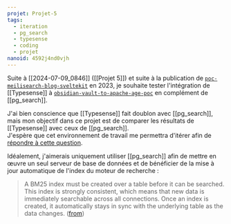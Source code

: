 ```yaml
---
projet: Projet-5
tags:
  - iteration
  - pg_search
  - typesense
  - coding
  - projet
nanoid: 4592j4nd0vjh
---
```

Suite à [[2024-07-09_0846]] ([[Projet 5]]) et suite à la publication de [`poc-meilisearch-blog-sveltekit`](https://github.com/stephane-klein/poc-meilisearch-blog-sveltekit) en 2023, je souhaite tester l'intégration de [[Typesense]] à [`obsidian-vault-to-apache-age-poc`](https://github.com/stephane-klein/obsidian-vault-to-apache-age-poc) en complément de [[pg_search]].

J'ai bien conscience que [[Typesense]] fait doublon avec [[pg_search]], mais mon objectif dans ce projet est de comparer les résultats de [[Typesense]] avec ceux de [[pg_search]].  
J'espère que cet environnement de travail me permettra d'itérer afin de [répondre à cette question](https://github.com/orgs/paradedb/discussions/1353).

Idéalement, j'aimerais uniquement utiliser [[pg_search]] afin de mettre en œuvre un seul serveur de base de données et de bénéficier de la mise à jour automatique de l'index du moteur de recherche :

> A BM25 index must be created over a table before it can be searched. This index is strongly consistent, which means that new data is immediately searchable across all connections. Once an index is created, it automatically stays in sync with the underlying table as the data changes. ([from](https://docs.paradedb.com/search/full-text/index))
